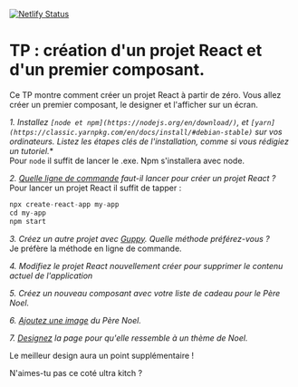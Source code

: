 [![Netlify Status](https://api.netlify.com/api/v1/badges/a1302f42-3304-49de-a124-6d61e92c49f4/deploy-status)](https://app.netlify.com/sites/zen-mcclintock-33a26c/deploys)  
# TP : création d'un projet React et d'un premier composant.

Ce TP montre comment créer un projet React à partir de zéro. Vous allez créer un premier composant, le designer et l'afficher sur un écran.


*1. Installez `[node et npm](https://nodejs.org/en/download/)`, et `[yarn](https://classic.yarnpkg.com/en/docs/install/#debian-stable)` sur vos ordinateurs. Listez les étapes clés de l'installation, comme si vous rédigiez un tutoriel.**  
Pour `node` il suffit de lancer le .exe. Npm s'installera avec node. 

*2. [Quelle ligne de commande](https://github.com/facebook/create-react-app) faut-il lancer pour créer un projet React ?*  
Pour lancer un projet React il suffit de tapper :  
```js
npx create-react-app my-app
cd my-app
npm start
```

*3. Créez un autre projet avec [Guppy](https://github.com/joshwcomeau/guppy). Quelle méthode préférez-vous ?*  
Je préfère la méthode en ligne de commande. 

*4. Modifiez le projet React nouvellement créer pour supprimer le contenu actuel de l'application*

*5. Créez un nouveau composant avec votre liste de cadeau pour le Père Noel.*

*6. [Ajoutez une image](https://create-react-app.dev/docs/adding-images-fonts-and-files/) du Père Noel.*

*7. [Designez](https://create-react-app.dev/docs/adding-a-stylesheet) la page pour qu'elle ressemble à un thème de Noel.*

Le meilleur design aura un point supplémentaire !  

N'aimes-tu pas ce coté ultra kitch ? 
